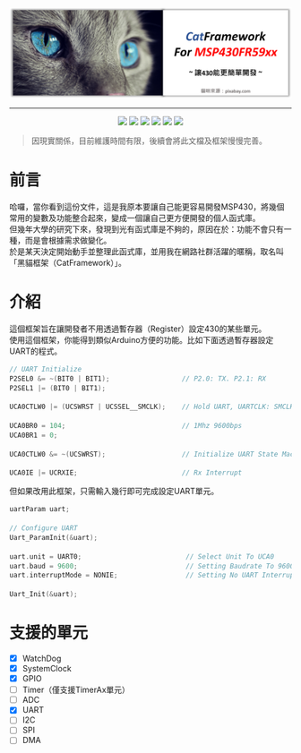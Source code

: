 ![](Image/banner.png)

---
<p align="center">
    <img src="https://img.shields.io/github/last-commit/minexo79/CatFramework_For_MSP430FR59xx" />
    <img src="https://img.shields.io/github/languages/code-size/minexo79/CatFramework_For_MSP430FR59xx?color=yellow&style=flat-square" />
    <img src="https://img.shields.io/github/issues/minexo79/CatFramework_For_MSP430FR59xx" />
    <img src="https://img.shields.io/github/issues-pr/minexo79/CatFramework_For_MSP430FR59xx" />
    <img src="https://img.shields.io/github/forks/minexo79/CatFramework_For_MSP430FR59xx?style=social" />
    <img src="https://img.shields.io/github/stars/minexo79/CatFramework_For_MSP430FR59xx?style=social" />
</p>

> 因現實關係，目前維護時間有限，後續會將此文檔及框架慢慢完善。

# 前言
哈囉，當你看到這份文件，這是我原本要讓自己能更容易開發MSP430，將幾個常用的變數及功能整合起來，變成一個讓自己更方便開發的個人函式庫。<br>
但幾年大學的研究下來，發現到光有函式庫是不夠的，原因在於：功能不會只有一種，而是會根據需求做變化。<br>
於是某天決定開始動手並整理此函式庫，並用我在網路社群活躍的暱稱，取名叫「黑貓框架（CatFramework）」。<br>

# 介紹
這個框架旨在讓開發者不用透過暫存器（Register）設定430的某些單元。<br>
使用這個框架，你能得到類似Arduino方便的功能。比如下面透過暫存器設定UART的程式。
```c
// UART Initialize
P2SEL0 &= ~(BIT0 | BIT1);                  // P2.0: TX. P2.1: RX
P2SEL1 |= (BIT0 | BIT1);

UCA0CTLW0 |= (UCSWRST | UCSSEL__SMCLK);    // Hold UART, UARTCLK: SMCLK

UCA0BR0 = 104;                             // 1Mhz 9600bps
UCA0BR1 = 0;

UCA0CTLW0 &= ~(UCSWRST);                   // Initialize UART State Machine

UCA0IE |= UCRXIE;                          // Rx Interrupt
```
但如果改用此框架，只需輸入幾行即可完成設定UART單元。
```c
uartParam uart;

// Configure UART
Uart_ParamInit(&uart);

uart.unit = UART0;                          // Select Unit To UCA0
uart.baud = 9600;                           // Setting Baudrate To 9600 bps
uart.interruptMode = NONIE;                 // Setting No UART Interrupt

Uart_Init(&uart);
```

# 支援的單元
- [x] WatchDog
- [x] SystemClock
- [x] GPIO
- [ ] Timer（僅支援TimerAx單元）
- [ ] ADC
- [x] UART
- [ ] I2C
- [ ] SPI
- [ ] DMA
